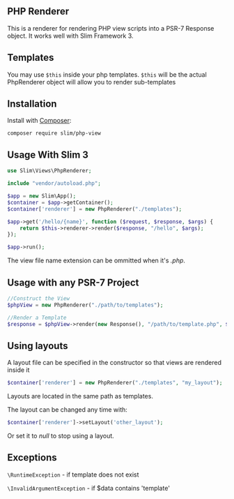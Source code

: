 ## PHP Renderer

This is a renderer for rendering PHP view scripts into a PSR-7 Response object. It works well with Slim Framework 3.


## Templates
You may use `$this` inside your php templates. `$this` will be the actual PhpRenderer object will allow you to render sub-templates

## Installation

Install with [Composer](http://getcomposer.org):

    composer require slim/php-view


## Usage With Slim 3

```php
use Slim\Views\PhpRenderer;

include "vendor/autoload.php";

$app = new Slim\App();
$container = $app->getContainer();
$container['renderer'] = new PhpRenderer("./templates");

$app->get('/hello/{name}', function ($request, $response, $args) {
    return $this->renderer->render($response, "/hello", $args);
});

$app->run();
```

The view file name extension can be ommitted when it's _.php_.

## Usage with any PSR-7 Project
```php
//Construct the View
$phpView = new PhpRenderer("./path/to/templates");

//Render a Template
$response = $phpView->render(new Response(), "/path/to/template.php", $yourData);
```

## Using layouts

A layout file can be specified in the constructor so that views are rendered inside it

```php
$container['renderer'] = new PhpRenderer("./templates", "my_layout");
```

Layouts are located in the same path as templates.

The layout can be changed any time with:

```php
$container['renderer']->setLayout('other_layout');
```

Or set it to _null_ to stop using a layout.

## Exceptions
`\RuntimeException` - if template does not exist

`\InvalidArgumentException` - if $data contains 'template'
